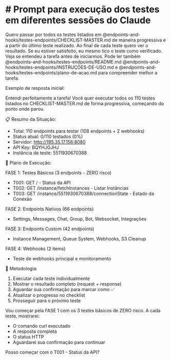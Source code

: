 # # Prompt para execução dos testes em diferentes sessões do Claude

Quero passar por todos os testes listados em @endpoints-and-hooks/testes-endpoints/CHECKLIST-MASTER.md de maneira progressiva e a partir do último teste realizado. Ao final de cada teste quero ver o resultado. Se eu estiver satisfeito, eu mesmo tico o teste como verificado. Veja se entendeu a tarefa antes de iniciarmos. Pode ler também @endpoints-and-hooks/testes-endpoints/README.md @endpoints-and-hooks/testes-endpoints/INSTRUÇÕES-DE-USO.md e @endpoints-and-hooks/testes-endpoints/plano-de-acao.md para compreender melhor a tarefa.


Exemplo de resposta inicial:

Entendi perfeitamente a tarefa! Você quer executar todos os 110 testes listados no CHECKLIST-MASTER.md de forma progressiva, começando do ponto onde parou.

  📋 Resumo da Situação:

  - Total: 110 endpoints para testar (108 endpoints + 2 webhooks)
  - Status atual: 0/110 testados (0%)
  - Servidor: http://195.35.17.156:8080
  - API Key: BQYHJGJHJ
  - Instância de teste: 5511930670388

  🎯 Plano de Execução:

  FASE 1: Testes Básicos (3 endpoints - ZERO risco)
  - T001: GET / - Status da API
  - T002: GET /instance/fetchInstances - Listar Instâncias
  - T003: GET /instance/5511930670388/connectionState - Estado da Conexão

  FASE 2: Endpoints Nativos (66 endpoints)
  - Settings, Messages, Chat, Group, Bot, Websocket, Integrações

  FASE 3: Endpoints Custom (42 endpoints)
  - Instance Management, Queue System, Webhooks, S3 Cleanup

  FASE 4: Webhooks (2 items)
  - Teste de webhooks principal e monitoramento

  🚀 Metodologia:

  1. Executar cada teste individualmente
  2. Mostrar o resultado completo (request + response)
  3. Aguardar sua confirmação para marcar como ✅
  4. Atualizar o progresso no checklist
  5. Prosseguir para o próximo teste

  Vou começar pela FASE 1 com os 3 testes básicos de ZERO risco. A cada teste, mostrarei:
  - O comando curl executado
  - A resposta completa
  - O status HTTP
  - Aguardarei sua confirmação para continuar

  Posso começar com o T001 - Status da API?

